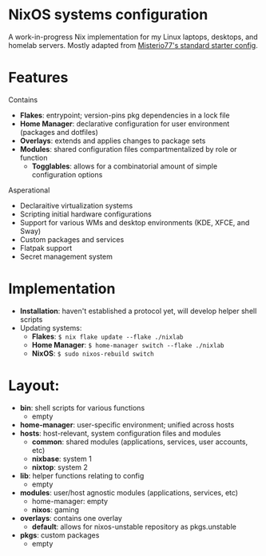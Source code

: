 # NixOS systems configuration

A work-in-progress Nix implementation for my Linux laptops, desktops, and homelab servers. Mostly adapted from [Misterio77's standard starter config](https://github.com/Misterio77/nix-starter-configs).

# Features
Contains
- **Flakes**: entrypoint; version-pins pkg dependencies in a lock file
- **Home Manager**: declarative configuration for user environment (packages and dotfiles)
- **Overlays**: extends and applies changes to package sets
- **Modules**: shared configuration files compartmentalized by role or function
  - **Togglables**: allows for a combinatorial amount of simple configuration options

Asperational
- Declaraitive virtualization systems
- Scripting initial hardware configurations
- Support for various WMs and desktop environments (KDE, XFCE, and Sway)
- Custom packages and services
- Flatpak support
- Secret management system

# Implementation
- **Installation**: haven't established a protocol yet, will develop helper shell scripts 
- Updating systems:
  - **Flakes**: ` $ nix flake update --flake ./nixlab `
  - **Home Manager**: ` $ home-manager switch --flake ./nixlab `
  - **NixOS**: ` $ sudo nixos-rebuild switch `

# Layout:
- **bin**: shell scripts for various functions
  - empty
- **home-manager**: user-specific environment; unified across hosts
- **hosts**: host-relevant, system configuration files and modules 
  - **common**: shared modules (applications, services, user accounts, etc)
  - **nixbase**: system 1
  - **nixtop**: system 2
- **lib**: helper functions relating to config
  - empty
- **modules**: user/host agnostic modules (applications, services, etc)
  - home-manager: empty
  - **nixos**: gaming
- **overlays**: contains one overlay
  - **default**: allows for nixos-unstable repository as pkgs.unstable
- **pkgs**: custom packages
  - empty

